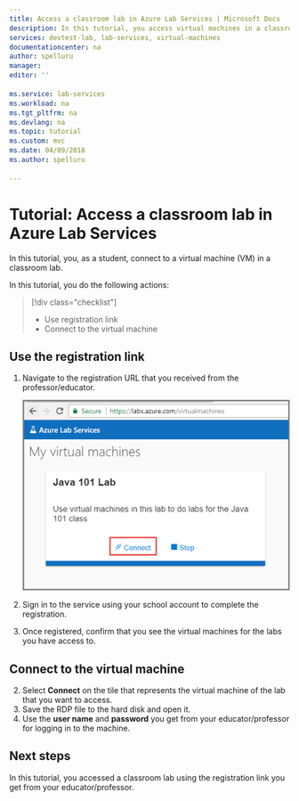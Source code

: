 ```yaml
---
title: Access a classroom lab in Azure Lab Services | Microsoft Docs
description: In this tutorial, you access virtual machines in a classroom lab that's set up by a professor. 
services: devtest-lab, lab-services, virtual-machines
documentationcenter: na
author: spelluru
manager: 
editor: ''

ms.service: lab-services
ms.workload: na
ms.tgt_pltfrm: na
ms.devlang: na
ms.topic: tutorial
ms.custom: mvc
ms.date: 04/09/2018
ms.author: spelluru

---
```

# Tutorial: Access a classroom lab in Azure Lab Services
In this tutorial, you, as a student, connect to a virtual machine (VM) in a classroom lab. 

In this tutorial, you do the following actions:

> [!div class="checklist"]
> * Use registration link 
> * Connect to the virtual machine

## Use the registration link

1. Navigate to the registration URL that you received from the professor/educator. 

    ![Create a classroom lab](./media/tutorial-connect-vm-in-classroom-lab/access-labs.png)
2. Sign in to the service using your school account to complete the registration. 
3. Once registered, confirm that you see the virtual machines for the labs you have access to. 


## Connect to the virtual machine

2. Select **Connect** on the tile that represents the virtual machine of the lab that you want to access. 
3. Save the RDP file to the hard disk and open it. 
4. Use the **user name** and **password** you get from your educator/professor for logging in to the machine. 

## Next steps
In this tutorial, you accessed a classroom lab using the registration link you get from your educator/professor. 